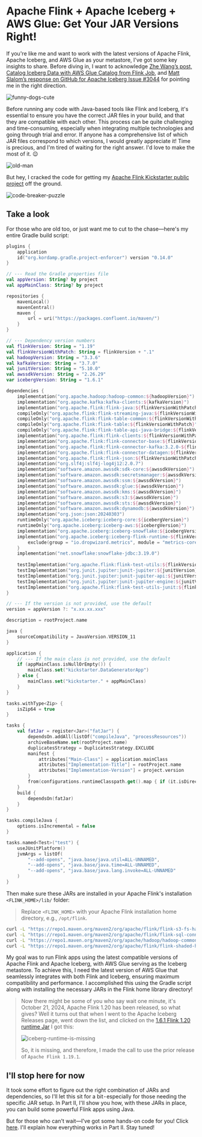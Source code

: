 # Apache Flink + Apache Iceberg + AWS Glue: Get Your JAR Versions Right!
If you're like me and want to work with the latest versions of Apache Flink, Apache Iceberg, and AWS Glue as your metastore, I've got some key insights to share. Before diving in, I want to acknowledge [Zhe Wang’s post, Catalog Iceberg Data with AWS Glue Catalog from Flink Job](https://medium.com/@zh3w4ng/catalog-iceberg-data-with-aws-glue-catalog-from-flink-job-aecffdc7bdd1), and [Matt Slalom’s response on GitHub for Apache Iceberg Issue #3044](https://github.com/apache/iceberg/issues/3044#issuecomment-1273900117) for pointing me in the right direction.

![funny-dogs-cute](images/funny-dogs-cute.gif)

Before running any code with Java-based tools like Flink and Iceberg, it's essential to ensure you have the correct JAR files in your build, and that they are compatible with each other. This process can be quite challenging and time-consuming, especially when integrating multiple technologies and going through trial and error. If anyone has a comprehensive list of which JAR files correspond to which versions, I would greatly appreciate it! Time is precious, and I'm tired of waiting for the right answer. I'd love to make the most of it. 😉

![old-man](images/old-man.gif)

But hey, I cracked the code for getting my [Apache Flink Kickstarter public project](https://github.com/j3-signalroom/apache_flink-kickstarter) off the ground.

![code-breaker-puzzle](images/code-breaker-puzzle.gif)

## Take a look

For those who are old too, or just want me to cut to the chase—here's my entire Gradle build script:

```kotlin
plugins {
    application
    id("org.kordamp.gradle.project-enforcer") version "0.14.0"
}

// --- Read the Gradle properties file
val appVersion: String? by project
val appMainClass: String? by project

repositories {
    mavenLocal()
    mavenCentral()
    maven {
        url = uri("https://packages.confluent.io/maven/")
    }
}

// --- Dependency version numbers
val flinkVersion: String = "1.19"
val flinkVersionWithPatch: String = flinkVersion + ".1"
val hadoopVersion: String = "3.3.6"
val kafkaVersion: String = "3.7.0"
val junitVersion: String = "5.10.0"
val awssdkVersion: String = "2.26.29"
var icebergVersion: String = "1.6.1"

dependencies {
    implementation("org.apache.hadoop:hadoop-common:${hadoopVersion}")
    implementation("org.apache.kafka:kafka-clients:${kafkaVersion}")
    implementation("org.apache.flink:flink-java:${flinkVersionWithPatch}")
    compileOnly("org.apache.flink:flink-streaming-java:${flinkVersionWithPatch}")
    compileOnly("org.apache.flink:flink-table-common:${flinkVersionWithPatch}")
    compileOnly("org.apache.flink:flink-table:${flinkVersionWithPatch}")
    compileOnly("org.apache.flink:flink-table-api-java-bridge:${flinkVersionWithPatch}")
    implementation("org.apache.flink:flink-clients:${flinkVersionWithPatch}")
    implementation("org.apache.flink:flink-connector-base:${flinkVersionWithPatch}")
    implementation("org.apache.flink:flink-connector-kafka:3.2.0-${flinkVersion}")
    implementation("org.apache.flink:flink-connector-datagen:${flinkVersionWithPatch}")
    implementation("org.apache.flink:flink-json:${flinkVersionWithPatch}")
    implementation("org.slf4j:slf4j-log4j12:2.0.7")
    implementation("software.amazon.awssdk:sdk-core:${awssdkVersion}")
    implementation("software.amazon.awssdk:secretsmanager:${awssdkVersion}")
    implementation("software.amazon.awssdk:ssm:${awssdkVersion}")
    implementation("software.amazon.awssdk:glue:${awssdkVersion}")
    implementation("software.amazon.awssdk:kms:${awssdkVersion}")
    implementation("software.amazon.awssdk:s3:${awssdkVersion}")
    implementation("software.amazon.awssdk:sts:${awssdkVersion}")
    implementation("software.amazon.awssdk:dynamodb:${awssdkVersion}")
    implementation("org.json:json:20240303")
    runtimeOnly("org.apache.iceberg:iceberg-core:${icebergVersion}")
    runtimeOnly("org.apache.iceberg:iceberg-aws:${icebergVersion}")
    implementation("org.apache.iceberg:iceberg-snowflake:${icebergVersion}")
    implementation("org.apache.iceberg:iceberg-flink-runtime-${flinkVersion}:$icebergVersion") {
        exclude(group = "io.dropwizard.metrics", module = "metrics-core")
    }
    implementation("net.snowflake:snowflake-jdbc:3.19.0")
    
    testImplementation("org.apache.flink:flink-test-utils:${flinkVersionWithPatch}")
    testImplementation("org.junit.jupiter:junit-jupiter:${junitVersion}")
    testImplementation("org.junit.jupiter:junit-jupiter-api:${junitVersion}")
    testImplementation("org.junit.jupiter:junit-jupiter-engine:${junitVersion}")
    testImplementation("org.apache.flink:flink-test-utils-junit:${flinkVersionWithPatch}")
}

// --- If the version is not provided, use the default
version = appVersion ?: "x.xx.xx.xxx"

description = rootProject.name

java {
    sourceCompatibility = JavaVersion.VERSION_11
}

application {
    // --- If the main class is not provided, use the default
    if (appMainClass.isNullOrEmpty()) {
        mainClass.set("kickstarter.DataGeneratorApp")
    } else {
        mainClass.set("kickstarter." + appMainClass)
    }    
}

tasks.withType<Zip> {
    isZip64 = true
}

tasks {
    val fatJar = register<Jar>("fatJar") {
        dependsOn.addAll(listOf("compileJava", "processResources"))
        archiveBaseName.set(rootProject.name)
        duplicatesStrategy = DuplicatesStrategy.EXCLUDE
        manifest {
            attributes["Main-Class"] = application.mainClass
            attributes["Implementation-Title"] = rootProject.name
            attributes["Implementation-Version"] = project.version
        }
        from(configurations.runtimeClasspath.get().map { if (it.isDirectory) it else zipTree(it) } + sourceSets.main.get().output)
    }
    build {
        dependsOn(fatJar)
    }
}

tasks.compileJava {
    options.isIncremental = false
}

tasks.named<Test>("test") {
    useJUnitPlatform() 
    jvmArgs = listOf(
        "--add-opens", "java.base/java.util=ALL-UNNAMED",
        "--add-opens", "java.base/java.time=ALL-UNNAMED",
        "--add-opens", "java.base/java.lang.invoke=ALL-UNNAMED"
    )
}
```

 Then make sure these JARs are installed in your Apache Flink's installation `<FLINK_HOME>/lib/` folder:

 > Replace `<FLINK_HOME>` with your Apache Flink installation home directory, e.g., `/opt/flink`.

 ```bash
curl -L "https://repo1.maven.org/maven2/org/apache/flink/flink-s3-fs-hadoop/1.19.1/flink-s3-fs-hadoop-1.19.1.jar" -o "<FLINK_HOME>/lib/flink-s3-fs-hadoop-1.19.1.jar"
curl -L "https://repo1.maven.org/maven2/org/apache/flink/flink-sql-connector-hive-3.1.3_2.12/1.19.1/flink-sql-connector-hive-3.1.3_2.12-1.19.1.jar" -o "<FLINK_HOME>/lib/flink-sql-connector-hive-3.1.3_2.12-1.19.1.jar"
curl -L "https://repo1.maven.org/maven2/org/apache/hadoop/hadoop-common/3.4.0/hadoop-common-3.4.0.jar" -o "<FLINK_HOME>/lib/hadoop-common-3.4.0.jar"
curl -L "https://repo1.maven.org/maven2/org/apache/flink/flink-shaded-hadoop-2-uber/2.8.3-10.0/flink-shaded-hadoop-2-uber-2.8.3-10.0.jar" -o "<FLINK_HOME>/lib/flink-shaded-hadoop-2-uber-2.8.3-10.0.jar"
```

My goal was to run Flink apps using the latest compatible versions of Apache Flink and Apache Iceberg, with AWS Glue serving as the Iceberg metastore. To achieve this, I need the latest version of AWS Glue that seamlessly integrates with both Flink and Iceberg, ensuring maximum compatibility and performance. I accomplished this using the Gradle script along with installing the necessary JARs in the Flink home library directory!

> Now there might be some of you who say wait one minute, it's October 21, 2024, Apache Flink 1.20 has been released, so what gives? Well it turns out that when I went to the Apache Iceberg Releases page, went down the list, and clicked on the [1.6.1 Flink 1.20 runtime Jar](https://repo1.maven.org/maven2/org/apache/iceberg/iceberg-flink-runtime-1.20/1.6.1/iceberg-flink-runtime-1.20-1.6.1.jar) I got this:
> 
> ![iceberg-runtime-is-missing](images/iceberg-runtime-is-missing.png)
>
> So, it is missing, and therefore, I made the call to use the prior release of `Apache Flink 1.19.1`.

## I'll stop here for now
It took some effort to figure out the right combination of JARs and dependencies, so I'll let this sit for a bit - especially for those needing the specific JAR setup. In Part II, I'll show you how, with these JARs in place, you can build some powerful Flink apps using Java.

But for those who can't wait—I've got some hands-on code for you!  Click [here](https://github.com/j3-signalroom/apache_flink-kickstarter/tree/main/java).  I'll explain how everything works in Part II. Stay tuned!